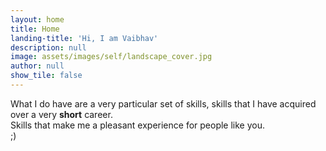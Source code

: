 ```yaml
---
layout: home
title: Home
landing-title: 'Hi, I am Vaibhav'
description: null
image: assets/images/self/landscape_cover.jpg
author: null
show_tile: false
---
```


What I do have are a very particular set of skills,
skills that I have acquired over a very **short** career. <br>
Skills that make me a pleasant experience for people like you. <br>
;)

